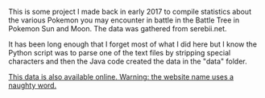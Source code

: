 This is some project I made back in early 2017 to compile statistics about the various Pokemon you may encounter in battle in the Battle Tree in Pokemon Sun and Moon. The data was gathered from serebii.net.

It has been long enough that I forget most of what I did here but I know the Python script was to parse one of the text files by stripping special characters and then the Java code created the data in the "data" folder.

[This data is also available online. Warning: the website name uses a naughty word.](https://battletreebullshit.wordpress.com/ "Explicit Content Warning")